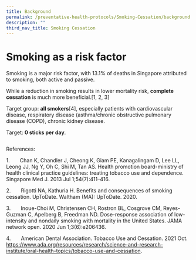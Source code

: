 ```yaml
---
title: Background
permalink: /preventative-health-protocols/Smoking-Cessation/background
description: ""
third_nav_title: Smoking Cessation
---
```


# Smoking as a risk factor
Smoking is a major risk factor, with 13.1% of deaths in Singapore attributed to smoking, both active and passive.

While a reduction in smoking results in lower mortality risk, **complete cessation** is much more beneficial.[1, 2, 3]

Target group: **all smokers**[4], especially patients with cardiovascular disease, respiratory disease (asthma/chronic obstructive pulmonary disease (COPD), chronic kidney disease.

Target: **0 sticks per day**.
```

```
References:

1.       Chan K, Chandler J, Cheong K, Giam PE, Kanagalingam D, Lee LL, Leong JJ, Ng Y, Oh C, Shi M, Tan AS. Health promotion board-ministry of health clinical practice guidelines: treating tobacco use and dependence. Singapore Med J. 2013 Jul 1;54(7):411–416.

2.       Rigotti NA, Kathuria H. Benefits and consequences of smoking cessation. UpToDate. Waltham (MA): UpToDate. 2020.

3.       Inoue-Choi M, Christensen CH, Rostron BL, Cosgrove CM, Reyes-Guzman C, Apelberg B, Freedman ND. Dose-response association of low-intensity and nondaily smoking with mortality in the United States. JAMA network open. 2020 Jun 1;3(6):e206436.

4.       American Dental Association. Tobacco Use and Cessation. 2021 Oct.
https://www.ada.org/resources/research/science-and-research-institute/oral-health-topics/tobacco-use-and-cessation.